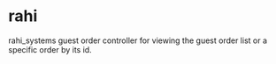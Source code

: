 # rahi
rahi_systems
guest order controller for viewing the guest order list or a specific order by its id.
